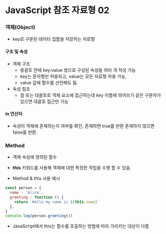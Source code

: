 # JavaScript 참조 자료형 02

### 객체(Object)
- key로 구분된 데이터 집합을 저장하는 자료형

#### 구조 및 속성
- 객체 구조
  - 중괄호 안에 key:value 쌍으로 구성된 속성을 여러 개 작성 가능
  - key는 문자형만 허용되고, value는 모든 자료형 허용 가능.
  - value 값에 함수를 선언해도 됨.
- 속성 참조
  - 점 또는 대괄호로 객체 요소에 접근하는데 key 이름에 띄어쓰기 같은 구분자가 있으면 대괄호 접근만 가능

#### in 연산자
- 속성이 객체에 존재하는지 여부를 확인, 존재하면 true를 반환 존재하지 않으면 false를 반환.


### Method 
- 객체 속성에 정의된 함수
- **this** 키워드를 사용해 객체에 대한 특정한 작업을 수행 할 수 있음.

- Method & this 사용 예시
```js
const person = {
  name : 'Alice',
  greeting : function () {
    return `Hello my name is ${this.name}`
  },
}
console.log(person.greeting())
```

- JavaScript에서 this는 함수를 호출하는 방법에 따라 가리키는 대상이 다름